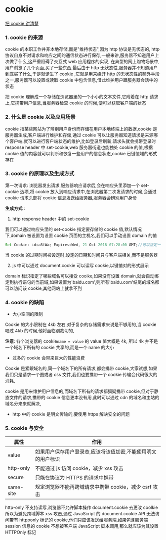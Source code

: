# cookie

[把 cookie 讲清楚](https://juejin.cn/post/6844903501869350925)

### 1. cookie 的来源

cookie 的本职工作并非本地存储,而是"维持状态",因为 http 协议是无状态的, http 协议自身不对请求和响应之间的通信状态进行保存,一般来讲,服务器不知道用户上次做了什么,这严重阻碍了交互式 web 应用程序的实现, 在典型的网上购物场景中,用户浏览了几个页面,买了一些东西,最后由于 http 无状态性,服务器并不知道用户到底买了什么,于是就诞生了 cookie ,它就是用来绕开 http 的无状态性的额外手段之一,服务器可以设置或读取 cookie 中包含信息,借此维护用户跟服务器会话中的状态

把 cookie 理解成一个存储在浏览器里的一个小小的文本文件,它附着在 http 请求上,它携带用户信息,当服务器检查 cookie 的时候,便可以获取客户端的状态

### 2. 什么是 cookie 以及应用场景

cookie 指某些网站为了辨别用户身份而存储在用户本地终端上的数据,cookie 是服务器生成,客户端进行维护和存储,通过 cookie 可以让服务器知道请求是来源哪个客户端,就可以进行客户端状态的维护,比如登录后刷新,请求头就会携带登录时 response header 中 set-cookie,web 服务器街道也能独处 cookie 的值,根据 cookie 值的内容就可以判断和恢复一些用户的信息状态,cookie 已键值堆的形式存在

### 3. cookie 的原理以及生成方式

第一次请求: 浏览器发出请求,服务器响应请求后,会在响应头里添加一个 set-cookie 选项,将 cookie 放入到响应请求中,在浏览器第二次发请求的时候,会通过 cookie 请求头部将 cookie 信息发送给服务器,服务器会辨别用户身份

**生成方式** :

1.  http response header 中的 set-cookie

我们可以通过响应头里的 set-cookie 指定要存储的 cookie 值,默认情况下,domain 被设置为设置 cookie 页面的主机名,我们可以手动设置 domain 的值

```js
Set-Cookie: id=a3fWa; Expires=Wed, 21 Oct 2018 07:28:00 GMT;//可以指定一个特定的过期时间（Expires）或有效期（Max-Age）
```

当 cookie 的过期时间被设定时,设定的日期和时间只与客户端相关,而不是服务器

2. js 中可以通过 document.cookie 可以读写 cookie,以键值对的形式展示

domain 标识指定了哪些域名可以接受 cooike,如果没有设置 domain,就会自动绑定到执行语句的当前域,如果设置为'baidu.com',则所有'baidu.com'结尾的域名都可以访问该 cookie,其他网站上就拿不到

### 4. cookie 的缺陷

- 大小空间的限制

Cookie 的大小限制在 4kb 左右,对于复杂的存储需求来说是不够用的,当 cookie 唱过 4kb 的时候,他将面临别裁切的,

**注意**: 各个浏览器的 cookie`name = value` 的 value 值大概是 4k, 所以 4k 并不是一个域名下所有的 cookie 共享的,而是一个 name 的大小

- 过多的 cookie 会带来巨大的性能浪费

Cookie 是紧跟域名的,同一个域名下的所有请求,都会携带 cookie,大家试想,如果我们只是请求一个图或者 css 文件,我们也要携带一个 cookie 传输会代码很大的消耗,

cookie 是用来维护用户信息的,而域名下所有的请求都狐疑携带 cookie,但对于静态文件的请求,携带的 cookie 信息更本没有用,此时可以通过 cdn 的域名和主站的域名分来来就解决,

- http 中的 cookie 是明文传输的,要使用 https 解决安全的问题

### 5. cookie 与安全

| 属性      | 作用                                                         |
| --------- | ------------------------------------------------------------ |
| value     | 如果用户保存用户登录态,应该将该值加密,不能使用明文的用户标识 |
| http-only | 不能通过 js 访问 cookie，减少 xss 攻击                       |
| secure    | 只能在协议为 HTTPS 的请求中携带                              |
| same-site | 规定浏览器不能再跨域请求中携带 cookie，减少 csrf 攻击        |

http-only 不支持读写,浏览器不允许脚本操作 document.cookie 去更改 coolkie 所以为避免跨域脚本 xss 攻击,通过 JavaScript 的 document.cookie API 无法访问带有 httpponly 标记的 cookie,他们只应该发送给服务端,如果包含服务端 session 信息的 cookie 不想被客户端 JavaScript 脚本调用,那么就应该为其设置 HTTPOnly 标记
